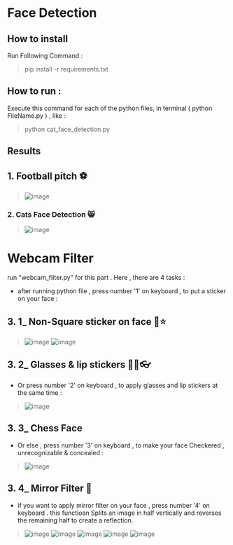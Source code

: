 # Face Detection 

## How to install 
Run Following Command :
> pip install -r requirements.txt 
## How to run :
Execute this command for each of the python files, in terminal ( python FileName.py ) , like : 
> python cat_face_detection.py 

## Results 
## 1. Football pitch ⚽
> ![image](https://github.com/kiana-jahanshid/Image-Processing/blob/main/Assignment_28/outputs/football_pitch.JPG)
### 2. Cats Face Detection 😸
> ![image](https://github.com/kiana-jahanshid/Image-Processing/blob/main/Assignment_28/outputs/cats.JPG)

# Webcam Filter 
run "webcam_filter.py" for this part .
Here , there are 4 tasks :
+ after running python file , press number '1' on keyboard , to put a sticker on your face :
## 3. 1_ Non-Square sticker on face 🙂⭐
> ![image](https://github.com/kiana-jahanshid/Image-Processing/blob/main/Assignment_28/outputs/smile_sticker.JPG)
> ![image](https://github.com/kiana-jahanshid/Image-Processing/blob/main/Assignment_28/outputs/star_sticker.JPG)
## 3. 2_ Glasses & lip stickers 👄😎👓
+ Or press number '2' on keyboard , to apply glasses and lip stickers at the same time :
> ![image](https://github.com/kiana-jahanshid/Image-Processing/blob/main/Assignment_28/outputs/glass_lip.JPG)
## 3. 3_ Chess Face 
+ Or else , press number '3' on keyboard , to make your face Checkered , unrecognizable & concealed :
> ![image](https://github.com/kiana-jahanshid/Image-Processing/blob/main/Assignment_28/outputs/4_3_chess.JPG) 
>
## 3. 4_ Mirror Filter 💠
+ if you want to apply mirror filter on your face , press number '4' on keyboard  . this functioan Splits an image in half vertically and reverses the remaining half to create a reflection.
> ![image](https://github.com/kiana-jahanshid/Image-Processing/blob/main/Assignment_28/outputs/mirror5.JPG)
> ![image](https://github.com/kiana-jahanshid/Image-Processing/blob/main/Assignment_28/outputs/mirror4.JPG)
> ![image](https://github.com/kiana-jahanshid/Image-Processing/blob/main/Assignment_28/outputs/mirror2.JPG)
> ![image](https://github.com/kiana-jahanshid/Image-Processing/blob/main/Assignment_28/outputs/mirror1.JPG)
> ![image](https://github.com/kiana-jahanshid/Image-Processing/blob/main/Assignment_28/outputs/mirror.JPG)

